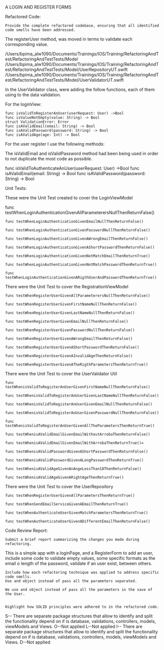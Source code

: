 A LOGIN AND REGISTER FORMS

Refactored Code:

    Provide the complete refactored codebase, ensuring that all identified code smells have been addressed.


The registerUser method, was moved in terms to validate each corresponding value.


/Users/bpima_alw1090/Documents/Trainings/IOS/Training/RefactoringAndTest/RefactoringAndTestTests/Model
/Users/bpima_alw1090/Documents/Trainings/IOS/Training/RefactoringAndTest/RefactoringAndTestTests/Model/UserRepositoryUT.swift
/Users/bpima_alw1090/Documents/Trainings/IOS/Training/RefactoringAndTest/RefactoringAndTestTests/Model/UserValidatorUT.swift


In the UserValidator class, were adding the follow functions, each of them using to the data validation.

For the loginView: 

    func isValidToRegisterAnUser(userRequest: User) ->Bool
    func isValueNotEmpty(value: String) -> Bool
    struct ValidationError: Error
    func isAValidEmail(email: String) -> Bool 
    func isAValidPassword(password: String) -> Bool
    func isAValidAge(age: Int) -> Bool 


For the user register I use the following methods:

The isValidEmail and isValidPassword method had been being used in order to not duplicate the most code as possible.

 func isValidToAuthenticateAnUser(userRequest: User) ->Bool
 func isAValidEmail(email: String) -> Bool 
 func isAValidPassword(password: String) -> Bool

     

Unit Tests:

These were the Unit Test created to cover the LoginViewModel

func testWhenLoginAuthenticationGivenAllParameterersNullThenReturnFalse()
    
    func testWhenLoginAuthenticationGivenEmailNullThenReturnFalse()
    
    func testWhenLoginAuthenticationGivenPasswordNullThenReturnFalse()
    
    func testWhenLoginAuthenticationGivenAWrongEmailThenReturnFalse()
    
    func testWhenLoginAuthenticationGivenAShortPasswordThenReturnFalse()
    
    func testWhenLoginAuthenticationGivenNotMatchEmailThenReturnTrue()
    
    func testWhenLoginAuthenticationGivenNotMatchPasswordThenReturnTrue()
    
    func testWhenLoginAuthenticationGivenARigthUserAndPasswordThenReturnTrue()

There were the Unit Test to cover the RegistrationViewModel

    func testWhenRegisterUserGivenAllParameterersNullThenReturnFalse()
    
    func testWhenRegisterUserGivenFirstNameNullThenReturnFalse()
    
    func testWhenRegisterUserGivenLastNameNullThenReturnFalse() 
    
    func testWhenRegisterUserGivenEmailNullThenReturnFalse()
    
    func testWhenRegisterUserGivenPasswordNullThenReturnFalse()
    
    func testWhenRegisterUserGivenAWrongEmailThenReturnFalse()
    
    func testWhenRegisterUserGivenAShortPasswordThenReturnFalse()

    func testWhenRegisterUserGivenAInvalidAgeThenReturnFalse() 
    
    func testWhenRegisterUserGivenATheRigthParametersThenReturnTrue()



There were the Unit Test to cover the UserValidator Util

    func testWhenisValidToRegisterAnUserGivenFirstNameNullThenReturnFalse()
    
    func testWhenisValidToRegisterAnUserGivenLastNameNullThenReturnFalse()
    
    func testWhenisValidToRegisterAnUserGivenEmailNullThenReturnFalse() 

    func testWhenisValidToRegisterAnUserGivenPasswordNullThenReturnFalse()
    
    func testWhenisValidToRegisterAnUserGivenAllTheParametersThenReturnTrue()
    
    func testWhenisAValidEmailGivenEmailWithoutArrobaThenReturnFalse()
    
    func testWhenisAValidEmailGivenEmailWithArrobaThenReturnTrue()=
    
    func testWhenisAValidPasswordGivenAShortPasswordThenReturnFalse()

    func testWhenisAValidPasswordGivenALongPasswordThenReturnTrue()

    func testWhenisAValidAgeGivenAnAngeLessThan18ThenReturnFalse()

    func testWhenisAValidAgeGivenARightAgeThenReturnTrue()

There were the Unit Test to cover the UserRepository

    func testWhenRegisterUserGivenAllParametersThenReturnTrue() 
    
    func testWhenSendEmailServiceGivenAEmailThenReturnTrue()
    
    func testWhenAuthenticateUserGivenMatchParametersThenReturnTrue()
    
    func testWhenAuthenticateUserGivenADifferentEmailThenReturnFalse()


Code Review Report:

    Submit a brief report summarizing the changes you made during refactoring.

This is a simple app with a loginPage, and a RegisterForm to add an user, include some code to validate empty values, some specific formats as the email o length of the password, validate if an user exist, between others.

    Include how each refactoring technique was applied to address specific code smells.
    Use and object instead of pass all the parameters separated.

    We use and object instead of pass all the parameters in the save of the User.
	

    Highlight how SOLID principles were adhered to in the refactored code.


S-- There are separate package structures that allow to identify and split the functionality depend on if is database, validations, controllers, models, viewModels and Views. 
O--Not applied
L--Not applied
I-- There are separate package structures that allow to identify and split the functionality depend on if is database, validations, controllers, models, viewModels and Views. 
D--Not applied







